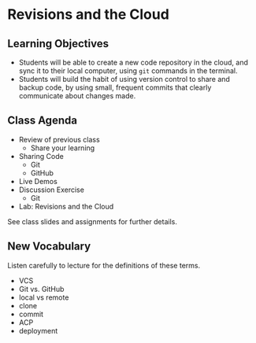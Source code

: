 # Revisions and the Cloud

## Learning Objectives

- Students will be able to create a new code repository in the cloud, and sync it to their local computer, using `git` commands in the terminal. 
- Students will build the habit of using version control to share and backup code, by using small, frequent commits that clearly communicate about changes made.

## Class Agenda

- Review of previous class
  - Share your learning
- Sharing Code
  - Git
  - GitHub
- Live Demos
- Discussion Exercise
  - Git
- Lab: Revisions and the Cloud

See class slides and assignments for further details.

## New Vocabulary

Listen carefully to lecture for the definitions of these terms.

- VCS
- Git vs. GitHub
- local vs remote
- clone
- commit
- ACP
- deployment
